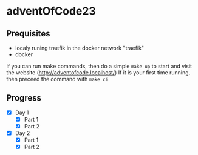 # adventOfCode23
## Prequisites
- localy runing traefik in the docker network "traefik"
- docker

If you can run make commands, then do a simple `make up` to start and visit the website (http://adventofcode.localhost/)
If it is your first time running, then preceed the command with `make ci`

## Progress
- [x] Day 1
  - [x] Part 1
  - [x] Part 2
- [x] Day 2
  - [x] Part 1
  - [x] Part 2